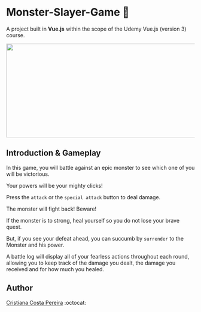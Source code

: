 # Monster-Slayer-Game :bow_and_arrow:
A project built in **Vue.js** within the scope of the Udemy Vue.js (version 3) course.

<img src="https://cdn.pixabay.com/photo/2015/10/30/18/14/dragon-1014565_960_720.jpg" width="1000" height="250">

## Introduction & Gameplay
In this game, you will battle against an epic monster to see which one of you will be victorious.

Your powers will be your mighty clicks!

Press the `attack` or the `special attack` button to deal damage.

The monster will fight back! Beware!

If the monster is to strong, heal yourself so you do not lose your brave quest.

But, if you see your defeat ahead, you can succumb by `surrender` to the Monster and his power.

A battle log will display all of your fearless actions throughout each round, allowing you to keep track of the damage you dealt, the damage you received and for how much you healed.

## Author

[Cristiana Costa Pereira](https://github.com/CristianaCostaPereira) :octocat:
